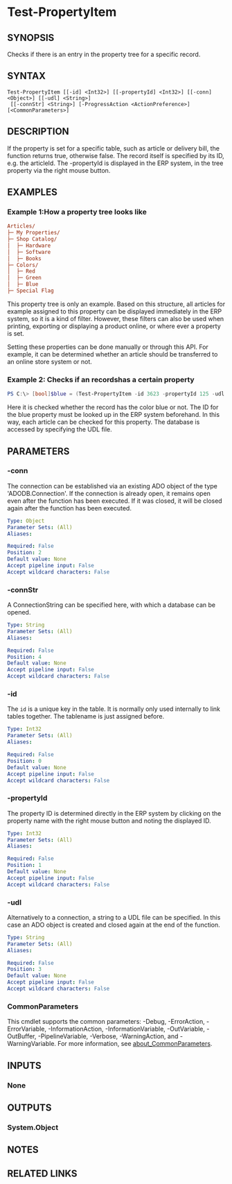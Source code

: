 ﻿---
external help file: EulandaConnect-help.xml
Module Name: EulandaConnect
online version: https://github.com/Eulanda/EulandaConnect/blob/master/docs/Test-PropertyItem.md
schema: 2.0.0
lastMod: 2024-03-19T06:27:26
---

# Test-PropertyItem

## SYNOPSIS
Checks if there is an entry in the property tree for a specific record.

## SYNTAX

```
Test-PropertyItem [[-id] <Int32>] [[-propertyId] <Int32>] [[-conn] <Object>] [[-udl] <String>]
 [[-connStr] <String>] [-ProgressAction <ActionPreference>] [<CommonParameters>]
```

## DESCRIPTION
If the property is set for a specific table, such as article or delivery bill, the function returns true, otherwise false. The record itself is specified by its ID, e.g. the articleId. The -propertyId is displayed in the ERP system, in the tree property via the right mouse button.

## EXAMPLES

### Example 1:How a property tree looks like
```ini
Articles/
├─ My Properties/
├─ Shop Catalog/
│  ├─ Hardware
│  ├─ Software
│  ├─ Books
├─ Colors/
│  ├─ Red
│  ├─ Green
│  ├─ Blue
├─ Special Flag
```

This property tree is only an example. Based on this structure, all articles for example assigned to this property can be displayed immediately in the ERP system, so it is a kind of filter. However, these filters can also be used when printing, exporting or displaying a product online, or where ever a property is set.

Setting these properties can be done manually or through this API. For example, it can be determined whether an article should be transferred to an online store system or not.

### Example 2: Checks if an recordshas a certain property
```powershell
PS C:\> [bool]$blue = (Test-PropertyItem -id 3623 -propertyId 125 -udl "C:\temp\Eulanda_1 JohnDoe.udl")
```

Here it is checked whether the record has the color blue or not. The ID for the blue property must be looked up in the ERP system beforehand.
In this way, each article can be checked for this property. The database is accessed by specifying the UDL file.

## PARAMETERS

### -conn
The connection can be established via an existing ADO object of the type 'ADODB.Connection'. If the connection is already open, it remains open even after the function has been executed. If it was closed, it will be closed again after the function has been executed.

```yaml
Type: Object
Parameter Sets: (All)
Aliases:

Required: False
Position: 2
Default value: None
Accept pipeline input: False
Accept wildcard characters: False
```

### -connStr
A ConnectionString can be specified here, with which a database can be opened.

```yaml
Type: String
Parameter Sets: (All)
Aliases:

Required: False
Position: 4
Default value: None
Accept pipeline input: False
Accept wildcard characters: False
```

### -id
The `id` is a unique key in the table. It is normally only used internally to link tables together. The tablename is just assigned before.

```yaml
Type: Int32
Parameter Sets: (All)
Aliases:

Required: False
Position: 0
Default value: None
Accept pipeline input: False
Accept wildcard characters: False
```

### -propertyId
The property ID is determined directly in the ERP system by clicking on the property name with the right mouse button and noting the displayed ID.

```yaml
Type: Int32
Parameter Sets: (All)
Aliases:

Required: False
Position: 1
Default value: None
Accept pipeline input: False
Accept wildcard characters: False
```

### -udl
Alternatively to a connection, a string to a UDL file can be specified. In this case an ADO object is created and closed again at the end of the function.

```yaml
Type: String
Parameter Sets: (All)
Aliases:

Required: False
Position: 3
Default value: None
Accept pipeline input: False
Accept wildcard characters: False
```


### CommonParameters
This cmdlet supports the common parameters: -Debug, -ErrorAction, -ErrorVariable, -InformationAction, -InformationVariable, -OutVariable, -OutBuffer, -PipelineVariable, -Verbose, -WarningAction, and -WarningVariable. For more information, see [about_CommonParameters](http://go.microsoft.com/fwlink/?LinkID=113216).

## INPUTS

### None

## OUTPUTS

### System.Object
## NOTES

## RELATED LINKS


